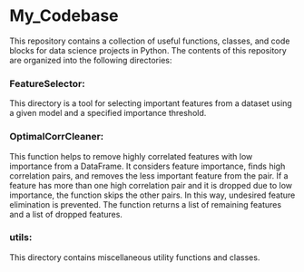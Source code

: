 # My_Codebase
This repository contains a collection of useful functions, classes, and code blocks for data science projects in Python. 
The contents of this repository are organized into the following directories:

### FeatureSelector: 
  This directory is a tool for selecting important features from a dataset using a given model and a specified importance threshold.

### OptimalCorrCleaner:
  This function helps to remove highly correlated features with low importance from a DataFrame. It considers feature importance, finds high correlation pairs, and removes the less important feature from the pair. If a feature has more than one high correlation pair and it is dropped due to low importance, the function skips the other pairs. In this way, undesired feature elimination is prevented. The function returns a list of remaining features and a list of dropped features.
### utils: 
  This directory contains miscellaneous utility functions and classes.
